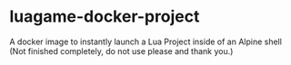 # luagame-docker-project
A docker image to instantly launch a Lua Project inside of an Alpine shell (Not finished completely, do not use please and thank you.)
